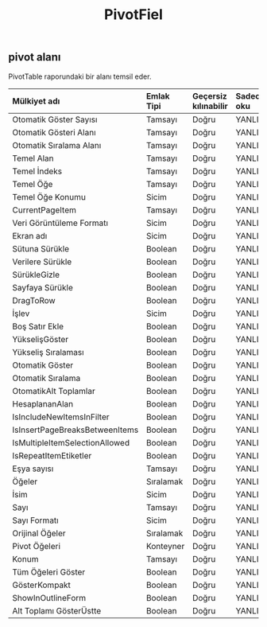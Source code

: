 ﻿---
title: PivotFiel
second_title: Aspose.Cells Cloud Documen
type: docs
url: /tr/specification/model/pivotfield/
description: "Aspose.Cells Bulut modeli spesifikasyonu: PivotField. Açma, oluşturma, düzenleme, bölme, birleştirme, karşılaştırma ve dönüştürme gibi özelliklerle Excel ve diğer elektronik tablo belgelerini zahmetsizce yönetin"
kwords: Excel, Office, Elektronik Tablo, Cloud REST API, PivotField
weight: 50
---
## **pivot alanı**

 PivotTable raporundaki bir alanı temsil eder.

| Mülkiyet adı| Emlak Tipi| Geçersiz kılınabilir| Sadece oku| Varsayılan değer| Tanım|
|:- |:- |:- |:- |:- |:- |
| Otomatik Göster Sayısı| Tamsayı| Doğru| YANLIŞ|||
| Otomatik Gösteri Alanı| Tamsayı| Doğru| YANLIŞ|||
| Otomatik Sıralama Alanı| Tamsayı| Doğru| YANLIŞ|||
| Temel Alan| Tamsayı| Doğru| YANLIŞ|||
| Temel İndeks| Tamsayı| Doğru| YANLIŞ|||
| Temel Öğe| Tamsayı| Doğru| YANLIŞ|||
| Temel Öğe Konumu| Sicim| Doğru| YANLIŞ|||
| CurrentPageItem| Tamsayı| Doğru| YANLIŞ|||
|Veri Görüntüleme Formatı| Sicim| Doğru| YANLIŞ|||
| Ekran adı| Sicim| Doğru| YANLIŞ|||
| Sütuna Sürükle| Boolean| Doğru| YANLIŞ|||
| Verilere Sürükle| Boolean| Doğru| YANLIŞ|||
| SürükleGizle| Boolean| Doğru| YANLIŞ|||
| Sayfaya Sürükle| Boolean| Doğru| YANLIŞ|||
| DragToRow| Boolean| Doğru| YANLIŞ|||
| İşlev| Sicim| Doğru| YANLIŞ|||
| Boş Satır Ekle| Boolean| Doğru| YANLIŞ|||
| YükselişGöster| Boolean| Doğru| YANLIŞ|||
| Yükseliş Sıralaması| Boolean| Doğru| YANLIŞ|||
| Otomatik Göster| Boolean| Doğru| YANLIŞ|||
| Otomatik Sıralama| Boolean| Doğru| YANLIŞ|||
| OtomatikAlt Toplamlar| Boolean| Doğru| YANLIŞ|||
| HesaplananAlan| Boolean| Doğru| YANLIŞ|||
| IsIncludeNewItemsInFilter| Boolean| Doğru| YANLIŞ|||
| IsInsertPageBreaksBetweenItems| Boolean| Doğru| YANLIŞ|||
| IsMultipleItemSelectionAllowed| Boolean| Doğru| YANLIŞ|||
| IsRepeatItemEtiketler| Boolean| Doğru| YANLIŞ|||
| Eşya sayısı| Tamsayı| Doğru| YANLIŞ|||
| Öğeler|Sıralamak<String> | Doğru| YANLIŞ|||
| İsim| Sicim| Doğru| YANLIŞ|||
| Sayı| Tamsayı| Doğru| YANLIŞ|||
| Sayı Formatı| Sicim| Doğru| YANLIŞ|||
| Orijinal Öğeler|Sıralamak<String> | Doğru| YANLIŞ|||
| Pivot Öğeleri| Konteyner| Doğru| YANLIŞ|||
| Konum| Tamsayı| Doğru| YANLIŞ|||
| Tüm Öğeleri Göster| Boolean| Doğru| YANLIŞ|||
| GösterKompakt| Boolean| Doğru| YANLIŞ|||
| ShowInOutlineForm| Boolean| Doğru| YANLIŞ|||
| Alt Toplamı GösterÜstte| Boolean| Doğru| YANLIŞ|||

